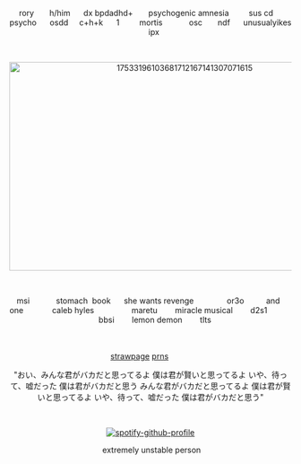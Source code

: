 

<p align="center">‎   rory ‎ ‎ ‎ ‎ ‎ ‎ h/him‎ ‎ ‎ ‎ ‎ ‎ ‎dx bpdadhd‎+ ‎‎ ‎‎ ‎‎ ‎‎ ‎‎ ‎‎ ‎psychogenic amnesia ‎ ‎‎  ‎ ‎ ‎ ‎ ‎ ‎‎ sus cd‎ ‎ ‎ ‎ ‎ ‎ psycho‎ ‎ ‎ ‎ ‎ ‎ osdd ‎ ‎ ‎ ‎ c+h+k‎ ‎ ‎ ‎ ‎ ‎ 1 ‎‎ ‎‎ ‎‎ ‎‎ ‎‎ ‎‎ ‎‎ ‎‎‎ ‎mortis ‎ ‎ ‎ ‎‎ ‎‎ ‎‎ ‎‎ ‎ ‎ ‎ ‎ osc ‎ ‎ ‎ ‎ ‎ ‎ ndf‎ ‎ ‎ ‎ ‎ ‎ unusualyikes‎ ‎ ‎ ‎ ‎ ‎ ‎ ‎ ‎ ‎ ipx ‎ ‎ ‎ ‎ ‎ ‎


‎ <p align="center"><img width="610" height="372" alt="17533196103681712167141307071615" src="https://github.com/user-attachments/assets/375180b6-80cf-4127-b8d4-4bad585aceb8" />




 ‎ ‎ ‎ ‎ ‎ ‎ ‎ ‎‎ ‎ 
 <p align="center">‎   msi‎ ‎ ‎ ‎ ‎ ‎ ‎ ‎ ‎ ‎ ‎ ‎ stomach‎ ‎  book‎ ‎ ‎ ‎ ‎ ‎ she wants revenge‎ ‎ ‎‎ ‎ ‎ ‎ ‎ ‎ ‎ ‎  ‎ ‎ ‎ ‎ ‎ or3o‎‎ ‎‎ ‎ ‎ ‎ ‎ ‎  ‎‎ ‎  ‎ and‎ ‎ ‎ ‎  one‎ ‎ ‎ ‎ ‎‎ ‎ ‎ ‎ ‎ ‎  ‎ ‎ ‎ ‎caleb hyles‎ ‎ ‎ ‎ ‎ ‎ ‎ ‎ ‎ ‎ ‎ ‎ ‎ ‎ ‎ ‎ ‎ ‎maretu‎ ‎ ‎ ‎ ‎ ‎ ‎ ‎ miracle musical‎ ‎ ‎ ‎ ‎ ‎ ‎ ‎ d2s1‎ ‎ ‎ ‎ ‎ ‎ ‎ ‎ ‎ ‎ ‎ ‎ ‎ ‎ ‎ ‎ bbsi‎ ‎ ‎ ‎ ‎ ‎ ‎ ‎ lemon demon‎ ‎ ‎ ‎ ‎ ‎ ‎ ‎ tlts
  
ㅤ <p align="center">[strawpage](https://paperpuppeteer.straw.page) [prns](https://en.pronouns.page/@paperpuppeteer)
 ‎ ‎ ‎ ‎ ‎ ‎ ‎ ‎ ‎ 
 ‎ <p align="center"> "おい、みんな君がバカだと思ってるよ
僕は君が賢いと思ってるよ
いや、待って、嘘だった
僕は君がバカだと思う
みんな君がバカだと思ってるよ
僕は君が賢いと思ってるよ
いや、待って、嘘だった
僕は君がバカだと思う"‎


‎ ‎ <p align="center">[![spotify-github-profile](https://spotify-github-profile.kittinanx.com/api/view?uid=31ocx5nuhqpzhylmbpjmm5t6cubm&cover_image=true&theme=novatorem&show_offline=false&background_color=121212&interchange=false&bar_color=0090ff&bar_color_cover=false)](https://github.com/kittinan/spotify-github-profile)
 <p align="center">‎  extremely unstable person
